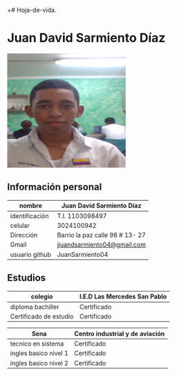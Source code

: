 +# Hoja-de-vida.
# Juan David Sarmiento Díaz
![foto](https://github.com/JuanSarmiento04/Hoja-de-vida./blob/main/imagenjuan.png)

## Información personal
| nombre         | Juan David Sarmiento Díaz      |
|----------------|------------------------------- |
| identificación | T.I. 1103098497                |
| celular        | 3024100942                     |
| Dirección      | Barrio la paz calle 98 # 13- 27|
| Gmail          | jjuandsarmiento04@gmail.com    |
| usuario github | JuanSarmiento04                |


## Estudios
| colegio                | I.E.D Las Mercedes San Pablo   |
|------------------------|------------------------------- |
| diploma bachiller      | Certificado                    |
| Certificado de estudio | Certificado                    |

| Sena                   | Centro industrial y de aviación |
|------------------------|---------------------------------|
| tecnico en sistema     | Certificado                     |
| ingles basico nivel 1  | Certificado                     |
| ingles basico nivel 2  | Certificado                     |